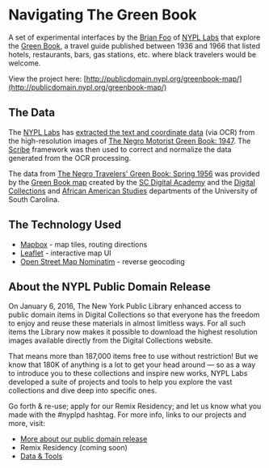 # Navigating The Green Book

A set of experimental interfaces by the [Brian Foo](http://brianfoo.com/) of [NYPL Labs](http://labs.nypl.org/) that explore the [Green Book](http://digitalcollections.nypl.org/collections/the-green-book), a travel guide published between 1936 and 1966 that listed hotels, restaurants, bars, gas stations, etc. where black travelers would be welcome.

View the project here: [http://publicdomain.nypl.org/greenbook-map/](http://publicdomain.nypl.org/greenbook-map/)

## The Data

The [NYPL Labs](http://labs.nypl.org/) has [extracted the text and coordinate data](https://github.com/NYPL-publicdomain/greenbooks) (via OCR) from the high-resolution images of [The Negro Motorist Green Book: 1947](http://digitalcollections.nypl.org/items/29219280-892b-0132-4271-58d385a7bbd0). The [Scribe](http://scribeproject.github.io/) framework was then used to correct and normalize the data generated from the OCR processing.

The data from [The Negro Travelers' Green Book: Spring 1956](http://digital.tcl.sc.edu/cdm/compoundobject/collection/greenbook/id/88) was provided by the [Green Book map](http://library.sc.edu/digital/collections/greenbookmap.html) created by the [SC Digital Academy](http://library.sc.edu/blogs/academy/) and the [Digital Collections](http://library.sc.edu/digital/index.php) and [African American Studies](http://www.cas.sc.edu/afra/) departments of the University of South Carolina.

## The Technology Used

- [Mapbox](https://www.mapbox.com/) - map tiles, routing directions
- [Leaflet](http://leafletjs.com/) - interactive map UI
- [Open Street Map Nominatim](http://wiki.openstreetmap.org/wiki/Nominatim) - reverse geocoding

## About the NYPL Public Domain Release

On January 6, 2016, The New York Public Library enhanced access to public domain items in Digital Collections so that everyone has the freedom to enjoy and reuse these materials in almost limitless ways. For all such items the Library now makes it possible to download the highest resolution images available directly from the Digital Collections website.

That means more than 187,000 items free to use without restriction! But we know that 180K of anything is a lot to get your head around — so as a way to introduce you to these collections and inspire new works, NYPL Labs developed a suite of projects and tools to help you explore the vast collections and dive deep into specific ones.

Go forth & re-use; apply for our Remix Residency; and let us know what you made with the #nyplpd hashtag. For more info, links to our projects and more, visit:

- [More about our public domain release](http://publicdomain.nypl.org)
- Remix Residency (coming soon)
- [Data & Tools](https://github.com/NYPL-publicdomain/data-and-utilities)
